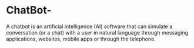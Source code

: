 # ChatBot-
A chatbot is an artificial intelligence (AI) software that can simulate a conversation (or a chat) with a user in natural language through messaging applications, websites, mobile apps or through the telephone.
